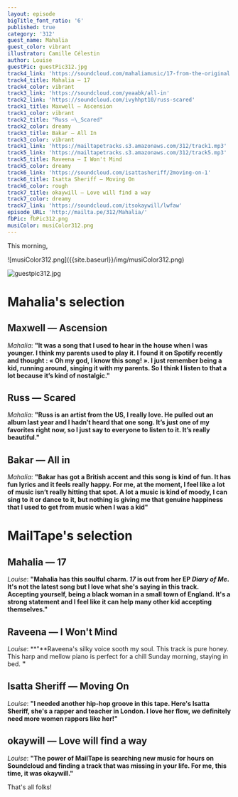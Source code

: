```yaml
---
layout: episode
bigTitle_font_ratio: '6'
published: true
category: '312'
guest_name: Mahalia
guest_color: vibrant
illustrator: Camille Célestin
author: Louise
guestPic: guestPic312.jpg
track4_link: 'https://soundcloud.com/mahaliamusic/17-from-the-original'
track4_title: Mahalia — 17
track4_color: vibrant
track3_link: 'https://soundcloud.com/yeaabk/all-in'
track2_link: 'https://soundcloud.com/ivyhhpt10/russ-scared'
track1_title: Maxwell — Ascension
track1_color: vibrant
track2_title: "Russ —\_Scared"
track2_color: dreamy
track3_title: Bakar — All In
track3_color: vibrant
track1_link: 'https://mailtapetracks.s3.amazonaws.com/312/track1.mp3'
track5_link: 'https://mailtapetracks.s3.amazonaws.com/312/track5.mp3'
track5_title: Raveena — I Won't Mind
track5_color: dreamy
track6_link: 'https://soundcloud.com/isattasheriff/2moving-on-1'
track6_title: Isatta Sheriff — Moving On
track6_color: rough
track7_title: okaywill — Love will find a way
track7_color: dreamy
track7_link: 'https://soundcloud.com/itsokaywill/lwfaw'
episode_URL: 'http://mailta.pe/312/Mahalia/'
fbPic: fbPic312.png
musiColor: musiColor312.png
---
```

<p id="introduction">This morning, </p>
<p></p>![musiColor312.png]({{site.baseurl}}/img/musiColor312.png)

![guestpic312.jpg]({{site.baseurl}}/img/guestpic312.jpg)


# Mahalia's selection


## Maxwell — Ascension
_Mahalia_: **"**It was a song that I used to hear in the house when I was younger. I think my parents used to play it. I found it on Spotify recently and thought : « Oh my god, I know this song! ». I just remember being a kid, running around, singing it with my parents. So I think I listen to that a lot because it’s kind of nostalgic.**"**

## Russ — Scared
_Mahalia_: **"**Russ is an artist from the US, I really love. He pulled out an album last year and I hadn’t heard that one song. It’s just one of my favorites right now, so I just say to everyone to listen to it. It’s really beautiful.**"**

## Bakar — All in
_Mahalia_: **"**Bakar has got a British accent and this song is kind of fun. It has fun lyrics and it feels really happy. For me, at the moment, I feel like a lot of music isn’t really hitting that spot. A lot a music is kind of moody, I can sing to it or dance to it, but nothing is giving me that genuine happiness that I used to get from music when I was a kid**"**


# MailTape's selection

## Mahalia — 17
_Louise_: **"**Mahalia has this soulful charm. _17_ is out from her EP _Diary of Me_. It's not the latest song but I love what she's saying in this track. Accepting yourself, being a black woman in a small town of England. It's a strong statement and I feel like it can help many other kid accepting themselves.**"**

## Raveena — I Won't Mind
_Louise_: **"**Raveena's silky voice sooth my soul. This track is pure honey. This harp and mellow piano is perfect for a chill Sunday morning, staying in bed. **"**

## Isatta Sheriff — Moving On
_Louise_: **"**I needed another hip-hop groove in this tape. Here's Isatta Sheriff, she's a rapper and teacher in London. I love her flow, we definitely need more women rappers like her!**"**

## okaywill — Love will find a way
_Louise_: **"**The power of MailTape is searching new music for hours on Soundcloud and finding a track that was missing in your life. For me, this time, it was okaywill.**"**

<p id="outroduction">That's all folks! </p>
